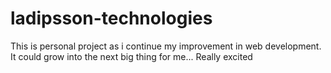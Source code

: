 # ladipsson-technologies

This is personal project as i continue my improvement in web development. It could grow into the next big thing for me... Really excited
